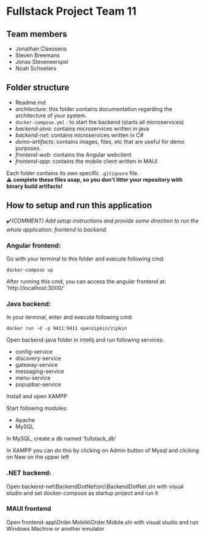 # Fullstack Project Team 11

## Team members

- Jonathan Claessens
- Steven Breemans
- Jonas Steveneerspxl
- Noah Schoeters

## Folder structure

- Readme.md
- _architecture_: this folder contains documentation regarding the architecture of your system.
- `docker-compose.yml` : to start the backend (starts all microservices)
- _backend-java_: contains microservices written in java
- _backend-net_: contains microservices written in C#
- _demo-artifacts_: contains images, files, etc that are useful for demo purposes.
- _frontend-web_: contains the Angular webclient
- _frontend-app_: contains the mobile client written in MAUI

Each folder contains its own specific `.gitignore` file.  
**:warning: complete these files asap, so you don't litter your repository with binary build artifacts!**

## How to setup and run this application

:heavy_check_mark:_(COMMENT) Add setup instructions and provide some direction to run the whole  application: frontend to backend._

### Angular frontend:
Go with your terminal to this folder and execute following cmd:

```docker-compose up```

After running this cmd, you can access the angular frontend at: 'http://localhost:3000/'

### Java backend:

In your terminal, enter and execute following cmd:

```docker run -d -p 9411:9411 openzipkin/zipkin```

Open backend-java folder in intellij and run following services:
- config-service
- discovery-service
- gateway-service
- messaging-service
- menu-service
- popupbar-service

Install and open XAMPP

Start following modules:
- Apache
- MySQL

In MySQL, create a db named 'fullstack_db'

In XAMPP you can do this by clicking on Admin button of Mysql and clicking on New on the upper left

### .NET backend:

Open backend-net\BackendDotNet\src\BackendDotNet.sln with visual studio and set docker-compose as startup project and run it

### MAUI frontend

Open frontend-app\Order.Mobile\Order.Mobile.sln with visual studio and run Windows Machine or another emulator